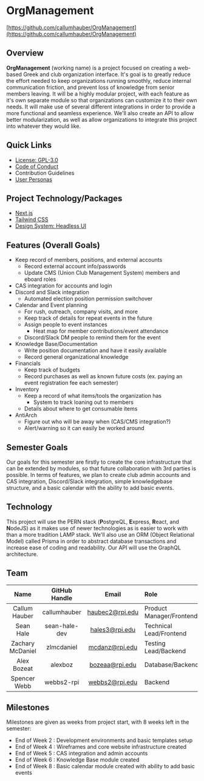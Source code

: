 OrgManagement
===========

[https://github.com/callumhauber/OrgManagement](https://github.com/callumhauber/OrgManagement)

Overview
--------
**OrgManagement** (working name) is a project focused on creating a web-based Greek and club organization interface. It's goal is to greatly reduce the effort needed to keep organizations running smoothly, reduce internal communication friction, and prevent loss of knowledge from senior members leaving. It will be a highly modular project, with each feature as it's own separate module so that organizations can customize it to their own needs. It will make use of several different integrations in order to provide a more functional and seamless experience. We'll also create an API to allow better modularization, as well as allow organizations to integrate this project into whatever they would like. 

Quick Links
-----------
- [License: GPL-3.0](https://github.com/callumhauber/OrgManagement/blob/main/LICENSE)
- [Code of Conduct](https://github.com/callumhauber/OrgManagement/blob/main/CODE_OF_CONDUCT.md)
- Contribution Guidelines
- [User Personas](https://github.com/callumhauber/OrgManagement/wiki/Design-Personas)


Project Technology/Packages
-----------
- [Next.js](https://nextjs.org/)
- [Tailwind CSS](https://tailwindcss.com/)
- [Design System: Headless UI](https://headlessui.dev/)

Features (Overall Goals)
-------------
* Keep record of members, positions, and external accounts
  * Record external account info/passwords
  * Update CMS (Union Club Management System) members and eboard roles
* CAS integration for accounts and login
* Discord and Slack integration
  * Automated election position permission switchover
* Calendar and Event planning
  * For rush, outreach, company visits, and more
  * Keep track of details for repeat events in the future
  * Assign people to event instances
    * Heat map for member contributions/event attendance
  * Discord/Slack DM people to remind them for the event
* Knowledge Base/Documentation
  * Write position documentation and have it easily available
  * Record general organizational knowledge
* Financials
  * Keep track of budgets
  * Record purchases as well as known future costs (ex. paying an event registration fee each semester)
* Inventory
  * Keep a record of what items/tools the organization has
    * System to track loaning out to members
  * Details about where to get consumable items
* AntiArch
  * Figure out who will be away when (CAS/CMS integration?)
  * Alert/warning so it can easily be worked around

Semester Goals
----------
Our goals for this semester are firstly to create the core infrastructure that can be extended by modules, so that future collaboration with 3rd parties is possible. In terms of features, we plan to create club admin accounts and CAS integration, Discord/Slack integration, simple knowledgebase structure, and a basic calendar with the ability to add basic events.

Technology
----------
This project will use the PERN stack (**P**ostgreQL, **E**xpress, **R**eact, and **N**odeJS) as it makes use of newer technologies as is easier to work with than a more tradition LAMP stack. We'll also use an ORM (Object Relational Model) called Prisma in order to abstract database transactions and increase ease of coding and readability. Our API will use the GraphQL architecture.

Team
----
|     **Name**     | **GitHub Handle** |    **Email**    |         **Role**         |
|:----------------:|:-----------------:|:---------------:|:-------------------------|
| Callum Hauber    | callumhauber      | haubec2@rpi.edu | Product Manager/Frontend |
| Sean Hale        | sean-hale-dev     | hales3@rpi.edu  | Technical Lead/Frontend  |
| Zachary McDaniel | zlmcdaniel        | mcdanz@rpi.edu  | Testing Lead/Backend     |
| Alex Bozeat      | alexboz           | bozeaa@rpi.edu  | Database/Backend         |
| Spencer Webb     | webbs2-rpi        | webbs2@rpi.edu  | Backend                  |

Milestones
----------
Milestones are given as weeks from project start, with 8 weeks left in the semester:

- End of Week 2 : Development environments and basic templates setup
- End of Week 4 : Wireframes and core website infrastructure created
- End of Week 5 : CAS integration and admin accounts
- End of Week 6 : Knowledge Base module created
- End of Week 8 : Basic calendar module created with ability to add basic events 
